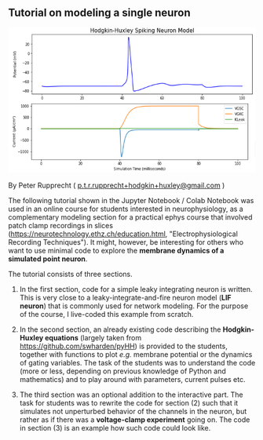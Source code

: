 ## Tutorial on modeling a single neuron


<p align="center">
  <img width="566" height="296" src="https://github.com/PTRRupprecht/Hodgkin-Huxley-CC-VC/blob/main/HH_examples.png">
</p>



By Peter Rupprecht ( p.t.r.rupprecht+hodgkin+huxley@gmail.com )

The following tutorial shown in the Jupyter Notebook / Colab Notebook was used in an online course for students interested in neurophysiology, as a complementary modeling section for a practical ephys course that involved patch clamp recordings in slices (https://neurotechnology.ethz.ch/education.html, "Electrophysiological Recording Techniques"). It might, however, be interesting for others who want to use minimal code to explore the **membrane dynamics of a simulated point neuron**.


The tutorial consists of three sections.

1. In the first section, code for a simple leaky integrating neuron is written. This is very close to a leaky-integrate-and-fire neuron model (**LIF neuron**) that is commonly used for network modeling. For the purpose of the course, I live-coded this example from scratch.

2. In the second section, an already existing code describing the **Hodgkin-Huxley equations** (largely taken from https://github.com/swharden/pyHH) is provided to the students, together with functions to plot *e.g.* membrane potential or the dynamics of gating variables. The task of the students was to understand the code (more or less, depending on previous knowledge of Python and mathematics) and to play around with parameters, current pulses etc.

3. The third section was an optional addition to the interactive part. The task for students was to rewrite the code for section (2) such that it simulates not unperturbed behavior of the channels in the neuron, but rather as if there was a **voltage-clamp experiment** going on. The code in section (3) is an example how such code could look like.


